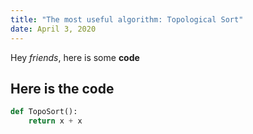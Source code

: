 ```yaml
---
title: "The most useful algorithm: Topological Sort"
date: April 3, 2020
---
```


Hey _friends_, here is some __code__

## Here is the code

```py
def TopoSort():
    return x + x
```
